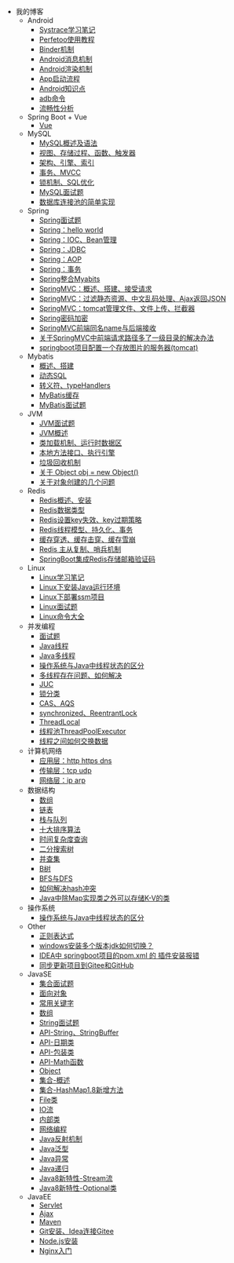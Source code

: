 <!-- _navbar.md -->
* 我的博客
    * Android
      - [Systrace学习笔记](Android/Systrace%E5%AD%A6%E4%B9%A0%E7%AC%94%E8%AE%B0.md)
      - [Perfetoo使用教程](Android/Perfetoo%E4%BD%BF%E7%94%A8%E6%95%99%E7%A8%8B.md)
      - [Binder机制](Android/Binder%E6%9C%BA%E5%88%B6.md)
      - [Android消息机制](Android/%E5%AE%89%E5%8D%93%E6%B6%88%E6%81%AF%E6%9C%BA%E5%88%B6.md)
      - [Android渲染机制](Android/%E5%AE%89%E5%8D%93%E6%B8%B2%E6%9F%93%E6%9C%BA%E5%88%B6.md)
      - [App启动流程](Android/App%E5%90%AF%E5%8A%A8%E6%B5%81%E7%A8%8B.md)
      - [Android知识点](Android/%E5%AE%89%E5%8D%93%E7%9F%A5%E8%AF%86%E7%82%B9.md)
      - [adb命令](Android/adb%E5%91%BD%E4%BB%A4.md)
      - [流畅性分析](Android/%E6%B5%81%E7%95%85%E6%80%A7%E5%88%86%E6%9E%90.md)
    * Spring Boot + Vue
      - [Vue](springboot+vue/Vue项目.md)
    * MySQL
      - [MySQL概述及语法](MySQL/数据库.md)
      - [视图、存储过程、函数、触发器](MySQL/mysql1.md)
      - [架构、引擎、索引](MySQL/mysql2.md)
      - [事务、MVCC](MySQL/mysql3.md)
      - [锁机制、SQL优化](MySQL/mysql4.md)
      - [MySQL面试题](MySQL/MySQL面试题.md)
      - [数据库连接池的简单实现](MySQL/数据库连接池的简单实现.md)
    * Spring
      - [Spring面试题](Spring/Spring知识补充.md)
      - [Spring：hello world](Spring/Java框架--spring(一、hello%20world).md)
      - [Spring：IOC、Bean管理](Spring/Java框架--spring(二、IOC，springBean管理,springJDBC).md)
      - [Spring：JDBC](Spring/jdbc.md)
      - [Spring：AOP](Spring/Java框架--spring(三、AOP--面向切面编程).md)
      - [Spring：事务](Spring/Java框架--spring(四、事务管理、事务传播、spring整合mybatis).md)
      - [Spring整合Myabits](Spring/整合mybatis.md)
      - [SpringMVC：概述、搭建、接受请求](Spring/springMVC(1、概述&搭建&接收请求).md)
      - [SpringMVC：过滤静态资源、中文乱码处理、Ajax返回JSON](Spring/springMVC(2、过滤静态资源文件&中文乱码处理&Ajax返回JSON).md)
      - [SpringMVC：tomcat管理文件、文件上传、拦截器](Spring/springMVC(3、tomcat管理文件夹&文件上传&拦截器).md)
      - [Spring密码加密](Spring/spring--密码加密.md)
      - [SpringMVC前端同名name与后端接收](Spring/springMVC中前端同名name与后端接收.md)
      - [关于SpringMVC中前端请求路径多了一级目录的解决办法](Spring/关于SpringMVC中前端请求路径多了一级目录的解决办法.md)
      - [springboot项目配置一个存放图片的服务器(tomcat)](Spring/springboot项目配置一个存放图片的服务器tomcat.md)
    * Mybatis
      - [概述、搭建](Mybatis/概述、搭建.md)
      - [动态SQL](Mybatis/动态SQL.md)
      - [转义符、typeHandlers](Mybatis/转义符、typeHandlers.md)
      - [MyBatis缓存](Mybatis/MyBatis缓存.md)
      - [MyBatis面试题](Mybatis/面试题.md)
    * JVM
      - [JVM面试题](JVM/JVM面试题.md)
      - [JVM概述](JVM/JVM学习笔记%20一：JVM概述.md)
      - [类加载机制、运行时数据区](JVM/JVM学习笔记：二：类加载、运行时数据区.md)
      - [本地方法接口、执行引擎](JVM/JVM学习笔记：三%20本地方法接口、执行引擎.md)
      - [垃圾回收机制](JVM/垃圾回收机制.md)
      - [关于 Object obj = new Object()](JVM/关于%20Object%20obj%20=%20new%20Object().md)
      - [关于对象创建的几个问题](JVM/关于对象创建的几个问题.md)
    * Redis
      - [Redis概述、安装](Redis/Redis概述与安装.md)
      - [Redis数据类型](Redis/数据类型.md)
      - [Redis设置key失效、key过期策略](Redis/key失效、过期策略.md)
      - [Redis线程模型、持久化、事务](Redis/Redis线程模型、Redis持久化、Redis事务.md)
      - [缓存穿透、缓存击穿、缓存雪崩](Redis/Redis：缓存穿透、缓存击穿、缓存雪崩.md)
      - [Redis 主从复制、哨兵机制](Redis/Redis的主从复制、哨兵机制.md)
      - [SpringBoot集成Redis存储邮箱验证码](Redis/SpringBoot集成Redis缓存邮箱验证码.md)
    * Linux
      - [Linux学习笔记](Linux/Linux学习笔记.md)
      - [Linux下安装Java运行环境](Linux/Linux安装Java环境.md)
      - [Linux下部署ssm项目](Linux/Linux部署SSM项目.md)
      - [Linux面试题](Linux/Linux面试题.md)
      - [Linux命令大全](Linux/Linux%E5%91%BD%E4%BB%A4%E5%A4%A7%E5%85%A8.md)
    * 并发编程
      - [面试题](Current/面试题.md)
      - [Java线程](Current/Java线程.md)
      - [Java多线程](Current/Java多线程.md)
      - [操作系统与Java中线程状态的区分](Current/操作系统与Java中线程状态的区分.md)
      - [多线程存在问题、如何解决](Current/并发问题.md)
      - [JUC](Current/JUC.md)
      - [锁分类](Current/锁分类.md)
      - [CAS、AQS](Current/cas%20aqs.md)
      - [synchronized、ReentrantLock](Current/sync%20lock.md)
      - [ThreadLocal](Current/ThreadLocal详解.md)
      - [线程池ThreadPoolExecutor](Current/并发编程之线程池ThreadPoolExecutor.md)
      - [线程之间如何交换数据](Current/线程之间如何交换数据？.md)
    * 计算机网络
      - [应用层：http https dns](计算机网络/HTTP_HTTPS_DNS.md)
      - [传输层：tcp udp](计算机网络/传输层tcp%20udp.md)
      - [网络层：ip arp](计算机网络/网络层：IP%20ARP)
    * 数据结构
      - [数组](数据结构/数据结构-数组.md)
      - [链表](数据结构/数据结构--链表.md)
      - [栈与队列](数据结构/栈与队列--Java.md)
      - [十大排序算法](数据结构/十大排序算法.md)
      - [时间复杂度查询](数据结构/常见数据结构和排序时间复杂度.md)
      - [二分搜索树](数据结构/二分搜索树.md)
      - [并查集](数据结构/数据结构与算法--并查集.md)
      - [B树](数据结构/B树-多路平衡查找树.md)
      - [BFS与DFS](数据结构/BFS与DFS.md)
      - [如何解决hash冲突](数据结构/如何解决哈希冲突？.md)
      - [Java中除Map实现类之外可以存储K-V的类](数据结构/Java中除Map实现类之外可以存储K-V的类.md)
    * 操作系统
      - [操作系统与Java中线程状态的区分](Current/操作系统与Java中线程状态的区分.md)
    * Other
      - [正则表达式](ohter/正则表达式.md)
      - [windows安装多个版本jdk如何切换？](ohter/windows安装多个版本jdk如何切换？.md)
      - [IDEA中 springboot项目的pom.xml 的 插件安装报错](ohter/IDEA中%20springboot项目的pom.xml%20的%20插件安装报错.md)
      - [同步更新项目到Gitee和GitHub](ohter/同步更新项目到Gitee和GitHub.md)
    * JavaSE
      - [集合面试题](JavaSE/集合面试题.md)
      - [面向对象](JavaSE/JavaSE复习一：认识Java、面向对象.md)
      - [常用关键字](JavaSE/JavaSE复习二：常用关键字：static、final、this、super、instanceof、volatile、synchronized、default、transient.md)
      - [数组](JavaSE/Array.md)
      - [String面试题](JavaSE/String面试题.md)
      - [API-String、StringBuffer](JavaSE/String.md)
      - [API-日期类](JavaSE/java%20日期类.md)
      - [API-包装类](JavaSE/基本类型包装类.md)
      - [API-Math函数](JavaSE/API-Math.md)
      - [Object](JavaSE/Object.md)
      - [集合-概述](JavaSE/Java-集合.md)
      - [集合-HashMap1.8新增方法](JavaSE/jdk1.8中HashMap新增的方法.md)
      - [File类](JavaSE/File类.md)
      - [IO流](JavaSE/Java-IO流.md)
      - [内部类](JavaSE/java-内部类.md)
      - [网络编程](JavaSE/Java网络编程.md)
      - [Java反射机制](JavaSE/Java的反射机制.md)
      - [Java泛型](JavaSE/Java%20泛型.md)
      - [Java异常](JavaSE/Java--异常.md)
      - [Java递归](JavaSE/Java--递归.md)
      - [Java8新特性-Stream流](JavaSE/Java8新特性---Stream.md)
      - [Java8新特性-Optional类](JavaSE/java8新特性--Optional类.md)
    * JavaEE
      - [Servlet](JavaEE/Servlet.md)
      - [Ajax](JavaEE/Ajax笔记.md)
      - [Maven](JavaEE/Maven概述与搭建.md)
      - [Git安装、Idea连接Gitee](JavaEE/Git安装&&idea配置Gitee.md)
      - [Node.js安装](JavaEE/Node.js安装.md)
      - [Nginx入门](JavaEE/Nginx入门.md)